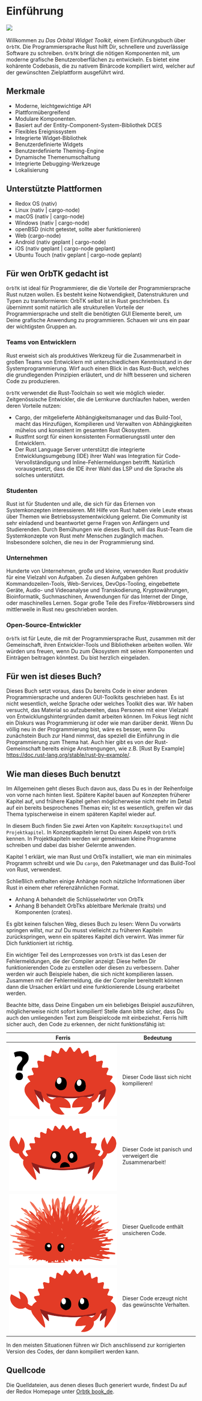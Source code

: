 # Einführung

<!--
> Hinweis: Diese Ausgabe des Buches ist identisch mit dem [The Orbital Widget Toolkit]
> [nsprust], das in gedruckter Form sowie als E-Book bei [No Starch Press][nsporbtk] erhältlich ist.

[nsporbtk]: https://nostarch.com/orbtk
[nsp]: https://nostarch.com/
-->

[<img src="img/orbtk.svg" width="720"/>](img/orbtk.svg)

Willkommen zu *Das Orbital Widget Toolkit*, einem Einführungsbuch über
`OrbTK`.  Die Programmiersprache Rust hilft Dir, schnellere und
zuverlässige Software zu schreiben.  `OrbTK` bringt die nötigen
Komponenten mit, um moderne grafische Benutzeroberflächen zu
entwickeln.  Es bietet eine kohärente Codebasis, die zu nativem
Binärcode kompiliert wird, welcher auf der gewünschten Zielplattform
ausgeführt wird.

## Merkmale

* Moderne, leichtgewichtige API
* Plattformübergreifend
* Modulare Komponenten.
* Basiert auf der Entity-Component-System-Bibliothek DCES
* Flexibles Ereignissystem
* Integrierte Widget-Bibliothek
* Benutzerdefinierte Widgets
* Benutzerdefinierte Theming-Engine
* Dynamische Themenumschaltung
* Integrierte Debugging-Werkzeuge
* Lokalisierung

## Unterstützte Plattformen

* Redox OS (nativ)
* Linux (nativ | cargo-node)
* macOS (nativ | cargo-node)
* Windows (nativ | cargo-node)
* openBSD (nicht getestet, sollte aber funktionieren)
* Web (cargo-node)
* Android (nativ geplant | cargo-node)
* iOS (nativ geplant | cargo-node geplant)
* Ubuntu Touch (nativ geplant | cargo-node geplant)

## Für wen OrbTK gedacht ist

`OrbTK` ist ideal für Programmierer, die die Vorteile der
Programmiersprache Rust nutzen wollen.  Es besteht keine
Notwendigkeit, Datenstrukturen und Typen zu transformieren: OrbTK
selbst ist in Rust geschrieben.  Es übernimmt somit natürlich alle
strukturellen Vorteile der Programmiersprache und stellt die
benötigten GUI Elemente bereit, um Deine grafische Anwendung zu
programmieren.  Schauen wir uns ein paar der wichtigsten Gruppen an.

### Teams von Entwicklern

Rust erweist sich als produktives Werkzeug für die Zusammenarbeit in
großen Teams von Entwicklern mit unterschiedlichem Kenntnisstand in
der Systemprogrammierung. Wirf auch einen Blick in das Rust-Buch,
welches die grundlegenden Prinzipien erläutert, und dir hilft besseren
und sicheren Code zu produzieren.

`OrbTK` verwendet die Rust-Toolchain so weit wie möglich wieder.
Zeitgenössische Entwickler, die die Lernkurve durchlaufen haben, werden deren Vorteile nutzen:

* Cargo, der mitgelieferte Abhängigkeitsmanager und das Build-Tool,
  macht das Hinzufügen, Kompilieren und Verwalten von Abhängigkeiten
  mühelos und konsistent im gesamten Rust Ökosystem.
* Rustfmt sorgt für einen konsistenten Formatierungsstil unter den
  Entwicklern.
* Der Rust Language Server unterstützt die integrierte
  Entwicklungsumgebung (IDE) ihrer Wahl was Integration für
  Code-Vervollständigung und Inline-Fehlermeldungen
  betrifft. Natürlich vorausgesetzt, dass die IDE ihrer Wahl das LSP
  und die Sprache als solches unterstützt.

### Studenten

Rust ist für Studenten und alle, die sich für das Erlernen von
Systemkonzepten interessieren.  Mit Hilfe von Rust haben viele Leute
etwas über Themen wie Betriebssystementwicklung gelernt. Die Community
ist sehr einladend und beantwortet gerne Fragen von Anfängern und
Studierenden. Durch Bemühungen wie dieses Buch, will das Rust-Team
die Systemkonzepte von Rust mehr Menschen zugänglich machen.
Insbesondere solchen, die neu in der Programmierung sind.

### Unternehmen

Hunderte von Unternehmen, große und kleine, verwenden Rust produktiv
für eine Vielzahl von Aufgaben.  Zu diesen Aufgaben gehören
Kommandozeilen-Tools, Web-Services, DevOps-Tooling, eingebettete
Geräte, Audio- und Videoanalyse und Transkodierung, Kryptowährungen,
Bioinformatik, Suchmaschinen, Anwendungen für das Internet der Dinge,
oder maschinelles Lernen.  Sogar große Teile des Firefox-Webbrowsers
sind mittlerweile in Rust neu geschrieben worden.

### Open-Source-Entwickler

`OrbTk` ist für Leute, die mit der Programmiersprache Rust, zusammen
mit der Gemeinschaft, ihren Entwickler-Tools und Bibliotheken arbeiten
wollen. Wir würden uns freuen, wenn Du zum Ökosystem mit seinen
Komponenten und Einträgen beitragen könntest. Du bist herzlich
eingeladen.

## Für wen ist dieses Buch?

Dieses Buch setzt voraus, dass Du bereits Code in einer anderen
Programmiersprache und anderen GUI-Toolkits geschrieben hast. Es ist
nicht wesentlich, welche Sprache oder welches Toolkit dies war.  Wir
haben versucht, das Material so aufzubereiten, dass Personen mit einer
Vielzahl von Entwicklungshintergründen damit arbeiten können.  Im
Fokus liegt nicht ein Diskurs was Programmierung *ist* oder wie man
darüber denkt. Wenn Du völlig neu in der Programmierung bist, wäre
es besser, wenn Du zunächstein Buch zur Hand nimmst, das speziell die
Einführung in die Programmierung zum Thema hat. Auch hier gibt es von der
Rust-Gemeinschaft bereits einige Anstrengungen, wie z.B. [Rust By
Example] https://doc.rust-lang.org/stable/rust-by-example/.

## Wie man dieses Buch benutzt

Im Allgemeinen geht dieses Buch davon aus, dass Du es in der
Reihenfolge von vorne nach hinten liest. Spätere Kapitel bauen auf
Konzepten früherer Kapitel auf, und frühere Kapitel gehen
möglicherweise nicht mehr im Detail auf ein bereits besprochenes
Themas ein; Ist es wesentlich, greifen wir das Thema typischerweise in
einem späteren Kapitel wieder auf.

In diesem Buch finden Sie zwei Arten von Kapiteln: `Konzeptkapitel` und `Projektkapitel`.
In Konzeptkapiteln lernst Du einen Aspekt von `OrbTk` kennen. In
Projektkapiteln werden wir gemeinsam kleine Programme schreiben und
dabei das bisher Gelernte anwenden.

Kapitel 1 erklärt, wie man Rust und OrbTk installiert, wie man ein
minimales Programm schreibt und wie Du `cargo`, den Paketmanager und
das Build-Tool von Rust, verwendest.

Schließlich enthalten einige Anhänge noch nützliche Informationen über
Rust in einem eher referenzähnlichen Format.

* Anhang A behandelt die Schlüsselwörter von OrbTk
* Anhang B behandelt OrbTks ableitbare Merkmale (traits) und Komponenten (crates).

Es gibt keinen falschen Weg, dieses Buch zu lesen: Wenn Du vorwärts
springen willst, nur zu! Du musst vielleicht zu früheren Kapiteln
zurückspringen, wenn ein späteres Kapitel dich verwirrt.
Was immer für Dich funktioniert ist richtig.
<span id="ferris"></span>

Ein wichtiger Teil des Lernprozesses von `OrbTk` ist das Lesen der
Fehlermeldungen, die der Compiler anzeigt: Diese helfen Dir
funktionierenden Code zu erstellen oder diesen zu verbessern. Daher
werden wir auch Beispiele haben, die sich nicht kompilieren lassen.
Zusammen mit der Fehlermeldung, die der Compiler bereitstellt können
dann die Ursachen erklärt und eine funktionierende Lösung erarbeitet
werden.

Beachte bitte, dass Deine Eingaben um ein beliebiges Beispiel
auszuführen, möglicherweise nicht sofort kompiliert! Stelle dann bitte
sicher, dass Du auch den umliegenden Text zum Beispielcode mit
einbeziehst. Ferris hilft sicher auch, den Code zu erkennen, der nicht
funktionsfähig ist:

| Ferris | Bedeutung |
|------------------------------------------------------------------------|--------------------------------------------------|
| <img src="img/ferris/does_not_compile.svg" class="ferris-explain"/> | Dieser Code lässt sich nicht kompilieren!                      |
| <img src="img/ferris/panics.svg" class="ferris-explain"/> | Dieser Code ist panisch und verweigert die Zusammenarbeit!                                |
| <img src="img/ferris/unsafe.svg" class="ferris-explain"/> | Dieser Quellcode enthält unsicheren Code.            |
| <img src="img/ferris/not_desired_behavior.svg" class="ferris-explain"/>| Dieser Code erzeugt nicht das gewünschte Verhalten. |

In den meisten Situationen führen wir Dich anschlissend zur korrigierten Version des Codes, der dann kompiliert werden kann.

## Quellcode

Die Quelldateien, aus denen dieses Buch generiert wurde, findest Du
auf der Redox Homepage unter [Orbtk book_de][orbtk_book_de].

[orbtk_book_de]: https://www.redox-os.org/orbtk-book/book-de/doc/book-de
